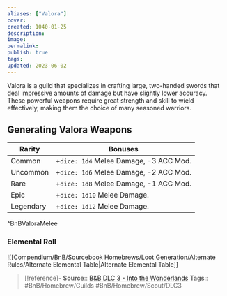 ```yaml
---
aliases: ["Valora"]
cover: 
created: 1040-01-25
description: 
image: 
permalink: 
publish: true
tags: 
updated: 2023-06-02
---
```


Valora is a guild that specializes in crafting large, two-handed swords that deal impressive amounts of damage but have slightly lower accuracy. These powerful weapons require great strength and skill to wield effectively, making them the choice of many seasoned warriors.

## Generating Valora Weapons

| Rarity | Bonuses |
|---|---|
| Common | +`dice: 1d4` Melee Damage, -3 ACC Mod. |
| Uncommon | +`dice: 1d6` Melee Damage, -2 ACC Mod. |
| Rare | +`dice: 1d8` Melee Damage, -1 ACC Mod. |
| Epic | +`dice: 1d10` Melee Damage. |
| Legendary | +`dice: 1d12` Melee Damage. |
^BnBValoraMelee

### Elemental Roll

![[Compendium/BnB/Sourcebook Homebrews/Loot Generation/Alternate Rules/Alternate Elemental Table|Alternate Elemental Table]]


> [!reference]-
> **Source**:: [B&B DLC 3 - Into the Wonderlands](https://docs.google.com/document/d/1MLOgrWwcLNTnP9PuXrKiLImy7SUh4hXO8arVUAlmdp0/edit)
> **Tags**:: #BnB/Homebrew/Guilds #BnB/Homebrew/Scout/DLC3 
